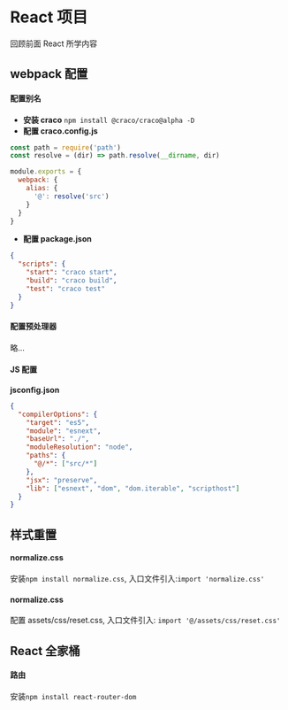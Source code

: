 # React 项目

回顾前面 React 所学内容

## webpack 配置

#### 配置别名

- **安装 craco** `npm install @craco/craco@alpha -D`
- **配置 craco.config.js**

```js
const path = require('path')
const resolve = (dir) => path.resolve(__dirname, dir)

module.exports = {
  webpack: {
    alias: {
      '@': resolve('src')
    }
  }
}
```

- **配置 package.json**

```json
{
  "scripts": {
    "start": "craco start",
    "build": "craco build",
    "test": "craco test"
  }
}
```

#### 配置预处理器

略...

#### JS 配置

**jsconfig.json**

```json
{
  "compilerOptions": {
    "target": "es5",
    "module": "esnext",
    "baseUrl": "./",
    "moduleResolution": "node",
    "paths": {
      "@/*": ["src/*"]
    },
    "jsx": "preserve",
    "lib": ["esnext", "dom", "dom.iterable", "scripthost"]
  }
}
```

## 样式重置

#### normalize.css

安装`npm install normalize.css`, 入口文件引入:`import 'normalize.css'`

#### normalize.css

配置 assets/css/reset.css, 入口文件引入: `import '@/assets/css/reset.css'`

## React 全家桶

#### 路由

安装`npm install react-router-dom`

